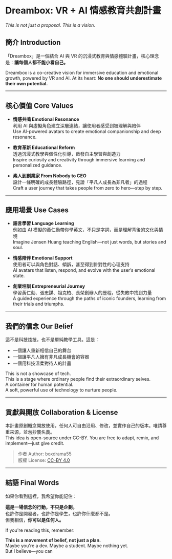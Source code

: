 # Dreambox: VR + AI 情感教育共創計畫  
*This is not just a proposal. This is a vision.*

## 簡介 Introduction

「Dreambox」是一個結合 AI 與 VR 的沉浸式教育與情感體驗計畫，核心理念是：**讓每個人都不能小看自己。**

Dreambox is a co-creative vision for immersive education and emotional growth, powered by VR and AI. At its heart: **No one should underestimate their own potential.**

---

## 核心價值 Core Values

- **情感共鳴 Emotional Resonance**  
  利用 AI 與虛擬角色建立深層連結，讓使用者感受到被理解與陪伴  
  Use AI-powered avatars to create emotional companionship and deep resonance.

- **教育革新 Educational Reform**  
  透過沉浸式教學與個性化引導，啟發自主學習與創造力  
  Inspire curiosity and creativity through immersive learning and personalized guidance.

- **素人到創業家 From Nobody to CEO**  
  設計一條明確的成長體驗路徑，見證「平凡人成長為非凡者」的過程  
  Craft a user journey that takes people from zero to hero—step by step.

---

## 應用場景 Use Cases

- **語言學習 Language Learning**  
  例如由 AI 模擬的黃仁勳帶你學英文，不只是字詞，而是理解背後的文化與情境  
  Imagine Jensen Huang teaching English—not just words, but stories and soul.

- **情感陪伴 Emotional Support**  
  使用者可以與角色對話、傾訴，甚至得到針對性的心理支持  
  AI avatars that listen, respond, and evolve with the user’s emotional state.

- **創業培訓 Entrepreneurial Journey**  
  學習黃仁勳、張忠謀、祖克柏、長榮創辦人的歷程，從失敗中找到力量  
  A guided experience through the paths of iconic founders, learning from their trials and triumphs.

---

## 我們的信念 Our Belief

這不是科技炫技，也不是單純教學工具。這是：

- 一個讓人重新相信自己的舞台  
- 一個讓平凡人擁有非凡成長機會的容器  
- 一個用科技溫柔對待人的計畫

This is not a showcase of tech.  
This is a stage where ordinary people find their extraordinary selves.  
A container for human potential.  
A soft, powerful use of technology to nurture people.

---

## 貢獻與開放 Collaboration & License

本計畫原創概念開放使用，任何人可自由沿用、修改，並實作自己的版本。唯請尊重來源，並勿抄襲名義。  
This idea is open-source under CC-BY. You are free to adapt, remix, and implement—just give credit.

> 作者 Author: boxdrama55  
> 版權 License: [CC-BY 4.0](https://creativecommons.org/licenses/by/4.0/)

---

## 結語 Final Words

如果你看到這裡，我希望你能記住：

**這是一場信念的行動，不只是企劃。**  
也許你是開發者，也許你是學生，也許你什麼都不是。  
但我相信，**你可以是任何人。**

If you're reading this, remember:

**This is a movement of belief, not just a plan.**  
Maybe you're a dev. Maybe a student. Maybe nothing yet.  
But I believe—you can
